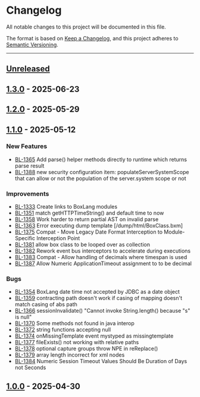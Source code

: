 # Changelog

All notable changes to this project will be documented in this file.

The format is based on [Keep a Changelog](https://keepachangelog.com/en/1.0.0/),
and this project adheres to [Semantic Versioning](https://semver.org/spec/v2.0.0.html).

* * *

## [Unreleased]

## [1.3.0] - 2025-06-23

## [1.2.0] - 2025-05-29

## [1.1.0] - 2025-05-12

### New Features

- [BL-1365](https://ortussolutions.atlassian.net/browse/BL-1365) Add parse() helper methods directly to runtime which returns parse result
- [BL-1388](https://ortussolutions.atlassian.net/browse/BL-1388) new security configuration item: populateServerSystemScope that can allow or not the population of the server.system scope or not

### Improvements

- [BL-1333](https://ortussolutions.atlassian.net/browse/BL-1333) Create links to BoxLang modules
- [BL-1351](https://ortussolutions.atlassian.net/browse/BL-1351) match getHTTPTimeString() and default time to now
- [BL-1358](https://ortussolutions.atlassian.net/browse/BL-1358) Work harder to return partial AST on invalid parse
- [BL-1363](https://ortussolutions.atlassian.net/browse/BL-1363) Error executing dump template \[/dump/html/BoxClass.bxm]
- [BL-1375](https://ortussolutions.atlassian.net/browse/BL-1375) Compat - Move Legacy Date Format Interception to Module-Specific Interception Point
- [BL-1381](https://ortussolutions.atlassian.net/browse/BL-1381) allow box class to be looped over as collection
- [BL-1382](https://ortussolutions.atlassian.net/browse/BL-1382) Rework event bus interceptors to accelerate during executions
- [BL-1383](https://ortussolutions.atlassian.net/browse/BL-1383) Compat - Allow handling of decimals where timespan is used
- [BL-1387](https://ortussolutions.atlassian.net/browse/BL-1387) Allow Numeric ApplicationTimeout assignment to to be decimal

### Bugs

- [BL-1354](https://ortussolutions.atlassian.net/browse/BL-1354) BoxLang date time not accepted by JDBC as a date object
- [BL-1359](https://ortussolutions.atlassian.net/browse/BL-1359) contracting path doesn't work if casing of mapping doesn't match casing of abs path
- [BL-1366](https://ortussolutions.atlassian.net/browse/BL-1366) sessionInvalidate() "Cannot invoke String.length() because "s" is null"
- [BL-1370](https://ortussolutions.atlassian.net/browse/BL-1370) Some methods not found in java interop
- [BL-1372](https://ortussolutions.atlassian.net/browse/BL-1372) string functions accepting null
- [BL-1374](https://ortussolutions.atlassian.net/browse/BL-1374) onMissingTemplate event mystyped as missingtemplate
- [BL-1377](https://ortussolutions.atlassian.net/browse/BL-1377) fileExists() not working with relative paths
- [BL-1378](https://ortussolutions.atlassian.net/browse/BL-1378) optional capture groups throw NPE in reReplace()
- [BL-1379](https://ortussolutions.atlassian.net/browse/BL-1379) array length incorrect for xml nodes
- [BL-1384](https://ortussolutions.atlassian.net/browse/BL-1384) Numeric Session Timeout Values Should Be Duration of Days  not Seconds

## [1.0.0] - 2025-04-30

[Unreleased]: https://github.com/ortus-boxlang/boxlang-aws-lambda/compare/v1.3.0...HEAD

[1.3.0]: https://github.com/ortus-boxlang/boxlang-aws-lambda/compare/v1.2.0...v1.3.0

[1.2.0]: https://github.com/ortus-boxlang/boxlang-aws-lambda/compare/v1.1.0...v1.2.0

[1.1.0]: https://github.com/ortus-boxlang/boxlang-aws-lambda/compare/v1.0.0...v1.1.0

[1.0.0]: https://github.com/ortus-boxlang/boxlang-miniserver/compare/e31fe4ded229e36b940fea08bef9239588599479...v1.0.0
